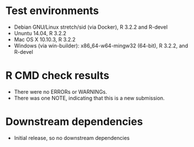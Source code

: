 # Test environments

* Debian GNU/Linux stretch/sid (via Docker), R 3.2.2 and R-devel
* Ununtu 14.04, R 3.2.2
* Mac OS X 10.10.3, R 3.2.2
* Windows (via win-builder): x86_64-w64-mingw32 (64-bit), R 3.2.2, and R-devel

# R CMD check results

* There were no ERRORs or WARNINGs.
* There was one NOTE, indicating that this is a new submission.

# Downstream dependencies

* Initial release, so no downstream dependencies
